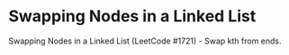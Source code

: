 # Swapping Nodes in a Linked List

Swapping Nodes in a Linked List (LeetCode #1721) - Swap kth from ends.
